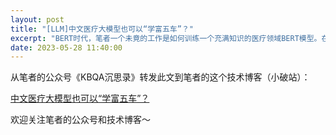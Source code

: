 ```yaml
---
layout: post
title: "[LLM]中文医疗大模型也可以“学富五车”？"
excerpt: "BERT时代，笔者一个未竟的工作是如何训练一个充满知识的医疗领域BERT模型。在这篇文章中得到了工作上的延续，这里我们讨论如何为中文医疗大模型插上知识的翅膀。"
date: 2023-05-28 11:40:00
---
```


从笔者的公众号《KBQA沉思录》转发此文到笔者的这个技术博客（小破站）：

[中文医疗大模型也可以“学富五车”？](https://mp.weixin.qq.com/s?__biz=MzU2MTY2ODEzNA==&mid=2247484690&idx=1&sn=ace1259bbc2bb7986d666b3f7addffab&chksm=fc740c5bcb03854d4f64e9fcd8f88421e57b9679b830ab09742af145498a93d252bce3842374&token=1793488826&lang=zh_CN#rd)


欢迎关注笔者的公众号和技术博客～

